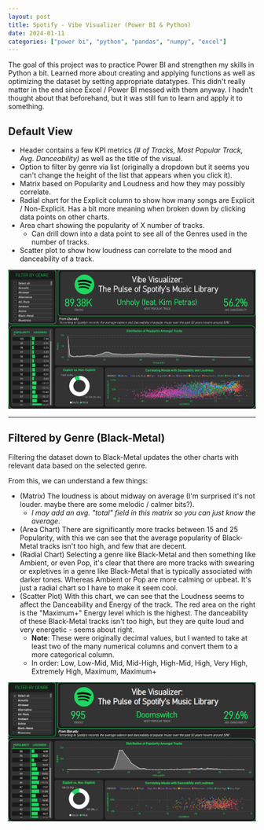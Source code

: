 ```yaml
---
layout: post
title: Spotify - Vibe Visualizer (Power BI & Python)
date: 2024-01-11
categories: ["power bi", "python", "pandas", "numpy", "excel"]
---
```


The goal of this project was to practice Power BI and strengthen my skills in Python a bit. Learned more about creating and applying functions as well as optimizing the dataset by setting appropriate datatypes. This didn't really matter in the end since Excel / Power BI messed with them anyway. I hadn't thought about that beforehand, but it was still fun to learn and apply it to something.

## **Default View**
- Header contains a few KPI metrics *(# of Tracks, Most Popular Track, Avg. Danceability)* as well as the title of the visual.
- Option to filter by genre via list (originally a dropdown but it seems you can't change the height of the list that appears when you click it).
- Matrix based on Popularity and Loudness and how they may possibly correlate.
- Radial chart for the Explicit column to show how many songs are Explicit / Non-Explicit. Has a bit more meaning when broken down by clicking data points on other charts.
- Area chart showing the popularity of X number of tracks.
  - Can drill down into a data point to see all of the Genres used in the number of tracks. 
- Scatter plot to show how loudness can correlate to the mood and danceability of a track.
  
![Spotify Visual](../../img/spotify_vis.PNG)

---

## **Filtered by Genre (Black-Metal)**
Filtering the dataset down to Black-Metal updates the other charts with relevant data based on the selected genre. 

From this, we can understand a few things:
- (Matrix) The loudness is about midway on average (I'm surprised it's not louder. maybe there are some melodic / calmer bits?).
  - *I may add an avg. "total" field in this matrix so you can just know the average.*
- (Area Chart) There are significantly more tracks between 15 and 25 Popularity, with this we can see that the average popularity of Black-Metal tracks isn't too high, and few that are decent.
- (Radial Chart) Selecting a genre like Black-Metal and then something like Ambient, or even Pop, it's clear that there are more tracks with swearing or expletives in a genre like Black-Metal that is typically associated with darker tones. Whereas Ambient or Pop are more calming or upbeat. It's just a radial chart so I have to make it seem cool.
- (Scatter Plot) With this chart, we can see that the Loudness seems to affect the Danceability and Energy of the track. The red area on the right is the "Maximum+" Energy level which is the highest. The danceability of these Black-Metal tracks isn't too high, but they are quite loud and very energetic - seems about right.
  - **Note**: These were originally decimal values, but I wanted to take at least two of the many numerical columns and convert them to a more categorical column.
  - In order: Low, Low-Mid, Mid, Mid-High, High-Mid, High, Very High, Extremely High, Maximum, Maximum+

![Genre Filter](../../img/spotify_vis_genre_select.PNG)
